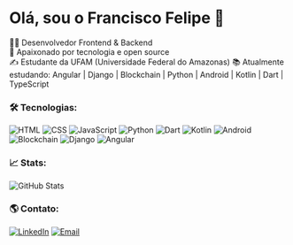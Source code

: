 # Olá, sou o Francisco Felipe 👋

👨‍💻 Desenvolvedor Frontend & Backend  
🚀 Apaixonado por tecnologia e open source  
✍ Estudante da UFAM (Universidade Federal do Amazonas)
📚 Atualmente estudando: Angular | Django | Blockchain | Python | Android | Kotlin | Dart | TypeScript

### 🛠️ Tecnologias:

![HTML](https://img.shields.io/badge/HTML5-E34F26?style=for-the-badge&logo=html5&logoColor=white)
![CSS](https://img.shields.io/badge/CSS3-1572B6?style=for-the-badge&logo=css3&logoColor=white)
![JavaScript](https://img.shields.io/badge/JavaScript-F7DF1E?style=for-the-badge&logo=javascript&logoColor=black)
![Python](https://img.shields.io/badge/Python-3776AB?style=for-the-badge&logo=python&logoColor=white)
![Dart](https://img.shields.io/badge/Dart-0175C2?style=for-the-badge&logo=dart&logoColor=white)
![Kotlin](https://img.shields.io/badge/Kotlin-7F52FF?style=for-the-badge&logo=kotlin&logoColor=white)
![Android](https://img.shields.io/badge/Android-3DDC84?style=for-the-badge&logo=android&logoColor=white)
![Blockchain](https://img.shields.io/badge/Blockchain-3670A0?style=for-the-badge&logo=chainlink&logoColor=white)
![Django](https://img.shields.io/badge/Django-092E20?style=for-the-badge&logo=django&logoColor=white)
![Angular](https://img.shields.io/badge/Angular-DD0031?style=for-the-badge&logo=angular&logoColor=white)

### 📈 Stats:

![GitHub Stats](https://github-readme-stats.vercel.app/api?username=ValtXD&show_icons=true&theme=radical)

### 🌎 Contato:

[![LinkedIn](https://img.shields.io/badge/LinkedIn-blue?style=for-the-badge&logo=linkedin)](https://www.linkedin.com/in/francisco-felipe-2b299522a/)
[![Email](https://img.shields.io/badge/Email-D14836?style=for-the-badge&logo=gmail&logoColor=white)](franciscoangelfelfco@gmail.com)
